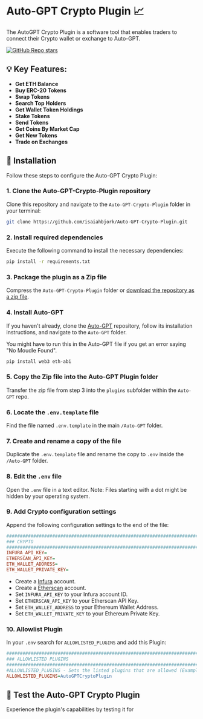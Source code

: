 # Auto-GPT Crypto Plugin 📈

The AutoGPT Crypto Plugin is a software tool that enables traders to connect their Crypto wallet or exchange to Auto-GPT.

[![GitHub Repo stars](https://img.shields.io/github/stars/isaiahbjork/Auto-GPT-Crypto-Plugin?style=social)](https://github.com/isaiahbjork/Auto-GPT-Crypto-Plugin/stargazers)

## 💡 Key Features:

- **Get ETH Balance**
- **Buy ERC-20 Tokens**
- **Swap Tokens**
- **Search Top Holders**
- **Get Wallet Token Holdings**
- **Stake Tokens**
- **Send Tokens**
- **Get Coins By Market Cap**
- **Get New Tokens**
- **Trade on Exchanges**

## 🔧 Installation

Follow these steps to configure the Auto-GPT Crypto Plugin:

### 1. Clone the Auto-GPT-Crypto-Plugin repository

Clone this repository and navigate to the `Auto-GPT-Crypto-Plugin` folder in your terminal:

```bash
git clone https://github.com/isaiahbjork/Auto-GPT-Crypto-Plugin.git
```

### 2. Install required dependencies

Execute the following command to install the necessary dependencies:

```bash
pip install -r requirements.txt
```

### 3. Package the plugin as a Zip file

Compress the `Auto-GPT-Crypto-Plugin` folder or [download the repository as a zip file](https://github.com/isaiahbjork/Auto-GPT-Crypto-Plugin/archive/refs/heads/master.zip).

### 4. Install Auto-GPT

If you haven't already, clone the [Auto-GPT](https://github.com/Significant-Gravitas/Auto-GPT) repository, follow its installation instructions, and navigate to the `Auto-GPT` folder.

You might have to run this in the Auto-GPT file if you get an error saying "No Moudle Found".

```bash
pip install web3 eth-abi
```

### 5. Copy the Zip file into the Auto-GPT Plugin folder

Transfer the zip file from step 3 into the `plugins` subfolder within the `Auto-GPT` repo.

### 6. Locate the `.env.template` file

Find the file named `.env.template` in the main `/Auto-GPT` folder.

### 7. Create and rename a copy of the file

Duplicate the `.env.template` file and rename the copy to `.env` inside the `/Auto-GPT` folder.

### 8. Edit the `.env` file

Open the `.env` file in a text editor. Note: Files starting with a dot might be hidden by your operating system.

### 9. Add Crypto configuration settings

Append the following configuration settings to the end of the file:

```ini
################################################################################
### CRYPTO
################################################################################
INFURA_API_KEY=
ETHERSCAN_API_KEY=
ETH_WALLET_ADDRESS=
ETH_WALLET_PRIVATE_KEY=
```

- Create a [Infura](https://infuro.io) account.
- Create a [Etherscan](https://etherscan.io) account.
- Set `INFURA_API_KEY` to your Infura account ID.
- Set `ETHERSCAN_API_KEY` to your Etherscan API Key.
- Set `ETH_WALLET_ADDRESS` to your Ethereum Wallet Address.
- Set `ETH_WALLET_PRIVATE_KEY` to your Ethereum Private Key.

### 10. Allowlist Plugin

In your `.env` search for `ALLOWLISTED_PLUGINS` and add this Plugin:

```ini
################################################################################
### ALLOWLISTED PLUGINS
################################################################################
#ALLOWLISTED_PLUGINS - Sets the listed plugins that are allowed (Example: plugin1,plugin2,plugin3)
ALLOWLISTED_PLUGINS=AutoGPTCryptoPlugin
```

## 🧪 Test the Auto-GPT Crypto Plugin

Experience the plugin's capabilities by testing it for
